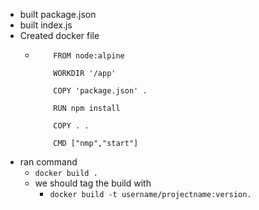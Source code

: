 - built package.json
- built index.js 
- Created docker file 
  - ``` 
        FROM node:alpine 
        
        WORKDIR '/app' 
        
        COPY 'package.json' . 
        
        RUN npm install 
        
        COPY . . 
        
        CMD ["nmp","start"]
    ```
- ran command 
  - ```docker build .``` 
  - we should tag the build with 
    - ```docker build -t username/projectname:version.``` 
